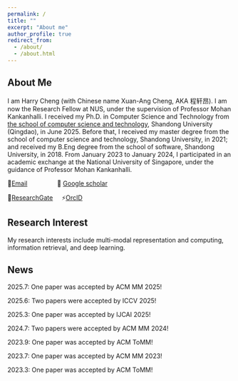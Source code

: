 ```yaml
---
permalink: /
title: ""
excerpt: "About me"
author_profile: true
redirect_from: 
  - /about/
  - /about.html
---
```


## About Me

I am Harry Cheng (with Chinese name Xuan-Ang Cheng, AKA 程轩昂). I am now the Research Fellow at NUS, under the supervision of Professor Mohan Kankanhalli. I received my Ph.D. in Computer Science and Technology from [the school of computer science and technology](https://www.cs.sdu.edu.cn/), Shandong University (Qingdao), in June 2025. Before that, I received my master degree from the school of computer science and technology, Shandong University, in 2021; and received my B.Eng degree from the school of software, Shandong University, in 2018. From January 2023 to January 2024, I participated in an academic exchange at the National University of Singapore, under the guidance of Professor Mohan Kankanhalli.

🔭[Email](xacheng1996@gmail.com) &nbsp; &nbsp; &nbsp;  &nbsp; &nbsp; &nbsp; &nbsp; &nbsp;  🌱 [Google scholar](https://scholar.google.com/citations?hl=zh-CN&view_op=list_works&gmla=AJsN-F7qfNVLvo7amICQLDNACGMcAUvctpuGtmOQtIuwttks8zMY7TeCYN4P_Gsh_TLlrmh68lQQarLVK8lQo1nYOiZ-ThoZZ69Nj5scHgtJzKlVyQrg4AU&user=qhU1rPAAAAAJ)

👯[ResearchGate](https://www.researchgate.net/profile/Harry-Cheng-4)   &nbsp; &nbsp;       ⚡[OrcID](https://orcid.org/0000-0001-7436-0162)

## Research Interest

My research interests include multi-modal representation and computing, information retrieval, and deep learning.

## News
2025.7: One paper was accepted by ACM MM 2025!

2025.6: Two papers were accepted by ICCV 2025!

2025.3: One paper was accepted by IJCAI 2025!

2024.7: Two papers were accepted by ACM MM 2024!

2023.9: One paper was accepted by ACM ToMM!

2023.7: One paper was accepted by ACM MM 2023!

2023.3: One paper was accepted by ACM ToMM!
